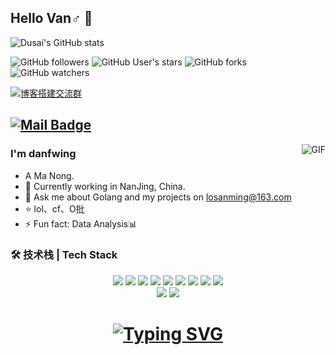 ## Hello Van♂ 👋

![Dusai's GitHub stats](https://github-readme-stats.vercel.app/api?username=losanming&show_icons=true&theme=noctis_minimus)

![GitHub followers](https://img.shields.io/github/followers/losanming?style=social)
![GitHub User's stars](https://img.shields.io/github/stars/losanming?style=social)
![GitHub forks](https://img.shields.io/github/forks/losanming/losanming?style=social)
![GitHub watchers](https://img.shields.io/github/watchers/losanming/losanming?style=social)

[![博客搭建交流群](https://img.shields.io/badge/空巢码农QQ群-746622934-red.svg "空巢CV交流群")](https://jq.qq.com/?_wv=1027&k=58Ypj9z "ProjectCV交流群")

[![Mail Badge](https://img.shields.io/badge/-losanming@163.com-c14438?style=flat&logo=Gmail&logoColor=white&link=mailto:losanming@163.com)](mailto:joeysiwei@gmail.com)
---

<img align="right" alt="GIF" src="https://raw.githubusercontent.com/JoeyBling/JoeyBling/master/pic/pusheencode.gif" />

### I'm danfwing

- A Ma Nong.
- 🌱 Currently working in NanJing, China.
- 💬 Ask me about Golang and my projects on [losanming@163.com](mailto:losanming@163.com)
- ⭐ lol、cf、O批
- ⚡ Fun fact: Data Analysis📊

### 🛠 技术栈 | Tech Stack

<div align="center">    <img src="https://img.shields.io/badge/-Python-000?&logo=Python" />    <img src="https://img.shields.io/badge/-Golang-000?&logo=Go" />    <img src="https://img.shields.io/badge/-C++-000?&logo=C%2B%2B" />    <img src="https://img.shields.io/badge/-Java-000?&logo=Java" />    <img src="https://img.shields.io/badge/-MySQL-000?&logo=MySQL" />    <img src="https://img.shields.io/badge/-MongoDB-000?&logo=MongoDB" />    <img src="https://img.shields.io/badge/-Redis-000?&logo=Redis" />    <img src="https://img.shields.io/badge/-Git-000?&logo=Git" />    <img src="https://img.shields.io/badge/-GitHub-000?&logo=GitHub" /></div>

<div align="center">     <img src="https://github-readme-stats.vercel.app/api/top-langs/?username=losanming&hide_title=true&hide_border=true&layout=compact&langs_count=6&text_color=000&icon_color=fff&bg_color=0,52fa5a,4dfcff,c64dff&theme=graywhite" />     <img src="https://github-profile-trophy.vercel.app/?username=losanming" /><h1 align="center"> <a href="https://git.io/typing-svg"><img src="https://readme-typing-svg.herokuapp.com?font=Fira+Code&pause=1000&color=F77622&background=5D24FF00&width=435&lines=%E4%B8%80%E8%B5%B7%E2%99%82van%E6%B8%B8%E6%88%8F%F0%9F%9A%B9%F0%9F%9A%B9" alt="Typing SVG" /></a> </h1></div>
